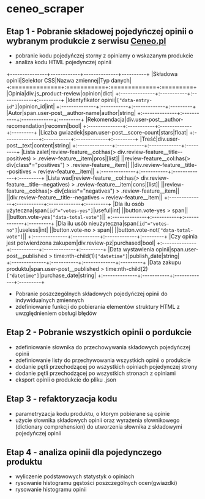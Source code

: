 # ceneo_scraper
## Etap 1 - Pobranie składowej pojedyńczej opinii o wybranym produkcie z serwisu [Ceneo.pl](https://www.ceneo.pl/)
* pobranie kodu pojedyńczej storny z opiniamy o wskazanym produkcie 
* analiza kodu HTML pojedynczej opinii 

+---------------+------------+--------------+----------+
|Składowa opinii|Selektor CSS|Nazwa zmiennej|Typ danych|
+:==============+:===========+:=============+:=========+
|Opinia|div.js_product-review|opinion|dict| 
+:--------------+:-----------+:-------------+:---------+
|Identyfikator opinii|`["data-entry-id"]`|opinion_id|int| 
+:--------------+:-----------+:-------------+:---------+
|Autor|span.user-post__author-name|author|string|
+:--------------+:-----------+:-------------+:---------+
|Rekomendacja|div.user-post__author-recomendation|recomm|bool|
+:--------------+:-----------+:-------------+:---------+
|Liczba gwiazdek|span.user-post__score-count|stars|float|
+:--------------+:-----------+:-------------+:---------+
|Treść|div.user-post__text|content|string| 
+:--------------+:-----------+:-------------+:---------+
|Lista zalet|review-feature__col:has(> div.review-feature__title--positives) > .review-feature__item\|pros|\[list\]|
||review-feature__col:has(> div[class*="positives") > .review-feature__item\||
||div.review-feature__title--positives ~ review-feature__item||
+:--------------+:-----------+:-------------+:---------+
|Lista wad|review-feature__col:has(> div.review-feature__title--negatives) > .review-feature__item\|cons|\[list\]|
||review-feature__col:has(> div[class*="negatives") > .review-feature__item\||
||div.review-feature__title--negatives ~ review-feature__item||
+:--------------+:-----------+:-------------+:---------+
|Dla ilu osób użyteczna|span`[id^="votes-yes"]`\|useful|int|
||button.vote-yes > span\||
||button.vote-yes`["data-total-vote"]`||
+:--------------+:-----------+:-------------+:---------+
|Dla ilu usób nieużyteczna|span`[id^="votes-no"]`\|useless|int|
||button.vote-no > span\||
||button.vote-not`["data-total-vote"]`||
+:--------------+:-----------+:-------------+:---------+
|Czy opinia jest potwierdzona zakupem|div.review-pz|purchased|bool|
+:--------------+:-----------+:-------------+:---------+
|Data wystawienia opinii|span.user-post__published > time:nth-child(1)`["datetime"]`|publish_date|string|   
+:--------------+:-----------+:-------------+:---------+
|Data zakupu produktu|span.user-post__published > time:nth-child(2)`["datetime"]`|purchase_date|string|
+:--------------+:-----------+:-------------+:---------+

* Pobranie poszczególnych składowych pojedyńczej opinii do indywidualnych zmiennych
* zdefiniowanie funkcji do pobierania elementów struktury HTML z uwzględnieniem obsługi błędów

## Etap 2 - Pobranie wszystkich opinii o pordukcie 
* zdefiniowanie słownika do przechowywania składowych pojedyńczej opinii
* zdefiniowanie listy do przechywowania wszystkich opinii o produkcie
* dodanie pętli przechodzącej po wszystkich opiniach pojedynczej strony
* dodanie pętli przechodzącej po wszystkich stronach z opiniami 
* eksport opinii o produkcie do pliku .json

## Etap 3 - refaktoryzacja kodu
* parametryzacja kodu produktu, o ktorym pobierane są opinie
* użycie słownika składowych opinii oraz wyrażenia słownikowego (dictionary comprehension) do utworzenia słownika z składowymi pojedyńczej opinii

## Etap 4 - analiza opinii dla pojedynczego produktu
* wyliczenie podstawowych statystyk o opiniach
* rysowanie histogramu gęstości poszczególnych ocen(gwiazdki)
* rysowanie histogramu opinii
